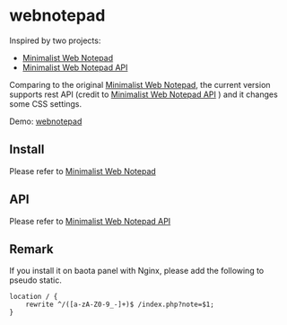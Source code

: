# webnotepad

Inspired by two projects:
  * [Minimalist Web Notepad][1]
  * [Minimalist Web Notepad API][2]


Comparing to the original [Minimalist Web Notepad][1], the current version supports rest API (credit to [Minimalist Web Notepad API][2] ) and it changes some CSS settings.

Demo: [webnotepad][3]

## Install
Please refer to [Minimalist Web Notepad][1]

## API
Please refer to [Minimalist Web Notepad API][2]

## Remark
If you install it on baota panel with Nginx, please add the following to pseudo static.
    
    location / {
        rewrite ^/([a-zA-Z0-9_-]+)$ /index.php?note=$1;
    }



[1]: https://github.com/pereorga/minimalist-web-notepad
[2]: https://github.com/Xiaobin2333/Minimalist-Web-Notepad-API
[3]: https://n.xtqzcm.com
